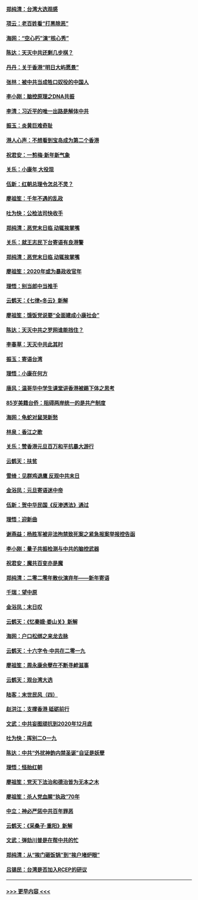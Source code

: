 #### [郑纯清：台湾大选观感](../pages/nsc993/n11786210.md?t=01121502) 
#### [项云：老百姓看“打黑除恶”](../pages/nsc993/n11785398.md?t=01121502) 
#### [海网：“空心朽”演“核心秀”](../pages/nsc993/n11783874.md?t=01121502) 
#### [陈达：天灭中共还剩几步棋？](../pages/nsc993/n11783719.md?t=01121502) 
#### [丹丹：关于香港“明日大屿愿景”](../pages/nsc993/n11783273.md?t=01121502) 
#### [张林：被中共当成牲口奴役的中国人](../pages/nsc993/n11782397.md?t=01121502) 
#### [李小刚：脑控原理之DNA共振](../pages/nsc993/n11780962.md?t=01121502) 
#### [李清：习近平的唯一出路是解体中共](../pages/nsc993/n11780866.md?t=01121502) 
#### [振玉：炎黄巨难奇耻](../pages/nsc993/n11779632.md?t=01121502) 
#### [港人心声：不想看到宝岛成为第二个香港](../pages/nsc993/n11778817.md?t=01121502) 
#### [祝君安：一剪梅‧新年新气象](../pages/nsc993/n11776340.md?t=01121502) 
#### [关乐：小康年 大役现](../pages/nsc993/n11774213.md?t=01121502) 
#### [伍新：红朝总理令怎总不灵？](../pages/nsc993/n11770813.md?t=01121502) 
#### [廖祖笙：千年不遇的乱政](../pages/nsc993/n11770373.md?t=01121502) 
#### [吐为快：公检法司快收手](../pages/nsc993/n11770359.md?t=01121502) 
#### [郑纯清：恶党末日临 动辄挨掌嘴](../pages/nsc993/n11769912.md?t=01121502) 
#### [关乐：就王志民下台寄语有良港警](../pages/nsc993/n11769903.md?t=01121502) 
#### [郑纯清：恶党末日临 动辄挨掌嘴](../pages/nsc993/n11769356.md?t=01121502) 
#### [廖祖笙：2020年或为暴政收官年](../pages/nsc993/n11768216.md?t=01121502) 
#### [理悟：别当郎中当推手](../pages/nsc993/n11768243.md?t=01121502) 
#### [云鹤天：《七律▪冬云》新解](../pages/nsc993/n11768204.md?t=01121502) 
#### [廖祖笙：饿饭党说要“全面建成小康社会”](../pages/nsc993/n11767482.md?t=01121502) 
#### [陈达：天灭中共之罗网谁能挡住？](../pages/nsc993/n11767465.md?t=01121502) 
#### [李春草：天灭中共此其时](../pages/nsc993/n11767452.md?t=01121502) 
#### [振玉：寄语台湾](../pages/nsc993/n11767432.md?t=01121502) 
#### [理悟：小康在何方](../pages/nsc993/n11767394.md?t=01121502) 
#### [唐风：温哥华中学生课堂讲香港被踢下体之思考](../pages/nsc993/n11766848.md?t=01121502) 
#### [85岁美籍台侨：阻碍两岸统一的是共产制度](../pages/nsc993/n11765043.md?t=01121502) 
#### [海网：龟蛇对鼠哭新愁](../pages/nsc993/n11764895.md?t=01121502) 
#### [林泉：香江之歌](../pages/nsc993/n11764415.md?t=01121502) 
#### [关乐：赞香港元旦百万和平抗暴大游行](../pages/nsc993/n11764382.md?t=01121502) 
#### [云鹤天：扶贫](../pages/nsc993/n11764245.md?t=01121502) 
#### [雪绮：见群鸡退鹰  反观中共末日](../pages/nsc993/n11762112.md?t=01121502) 
#### [金浴凤：元旦寄语迷中帝](../pages/nsc993/n11761788.md?t=01121502) 
#### [伍新：贺中华民国《反渗透法》通过](../pages/nsc993/n11761994.md?t=01121502) 
#### [理悟：迎新曲](../pages/nsc993/n11761152.md?t=01121502) 
#### [谢燕益：杨胜军被非法拘禁致死案之紧急报案举报控告函](../pages/nsc993/n11756134.md?t=01121502) 
#### [李小刚：量子共振检测与中共的脑控武器](../pages/nsc993/n11754518.md?t=01121502) 
#### [祝君安：魔共百变亦是魔](../pages/nsc993/n11754469.md?t=01121502) 
#### [郑纯清：二零二零年散伙演弃年——新年寄语](../pages/nsc993/n11754195.md?t=01121502) 
#### [千瑞：望中原](../pages/nsc993/n11754159.md?t=01121502) 
#### [金浴凤：末日叹](../pages/nsc993/n11752359.md?t=01121502) 
#### [云鹤天：《忆秦娥‧娄山关》新解](../pages/nsc993/n11752348.md?t=01121502) 
#### [海网：户口松绑之来龙去脉](../pages/nsc993/n11752328.md?t=01121502) 
#### [云鹤天：十六字令‧中共在二零一九](../pages/nsc993/n11752305.md?t=01121502) 
#### [廖祖笙：周永康余孽在不断寻衅滋事](../pages/nsc993/n11751013.md?t=01121502) 
#### [云鹤天：观台湾大选](../pages/nsc993/n11751007.md?t=01121502) 
#### [陆客：末世民风（四）](../pages/nsc993/n11749203.md?t=01121502) 
#### [赵洪江：支撑香港 砥砺前行](../pages/nsc993/n11748482.md?t=01121502) 
#### [文武：中共妄图顽抗到2020年12月底](../pages/nsc993/n11748446.md?t=01121502) 
#### [吐为快：挥别二O一九](../pages/nsc993/n11748411.md?t=01121502) 
#### [陈达：中共“外扰神韵内禁圣诞”自证是妖孽](../pages/nsc993/n11748226.md?t=01121502) 
#### [理悟：怪胎红朝](../pages/nsc993/n11748206.md?t=01121502) 
#### [廖祖笙：党天下法治和德治皆为无本之木](../pages/nsc993/n11748135.md?t=01121502) 
#### [廖祖笙：杀人党血腥“执政”70年](../pages/nsc993/n11745144.md?t=01121502) 
#### [中立：神必严惩中共百年罪恶](../pages/nsc993/n11744970.md?t=01121502) 
#### [云鹤天：《采桑子‧重阳》新解](../pages/nsc993/n11744948.md?t=01121502) 
#### [文武：弹劾川普是在帮中共的忙](../pages/nsc993/n11744758.md?t=01121502) 
#### [郑纯清：从“挨门砸饭锅”到“挨户堵炉眼”](../pages/nsc993/n11744745.md?t=01121502) 
#### [吕锡民：台湾是否加入RCEP的研议](../pages/nsc993/n11744701.md?t=01121502) 

----
#### [ >>> 更早内容 <<< ](../indexes/nsc993-earlier.md)

